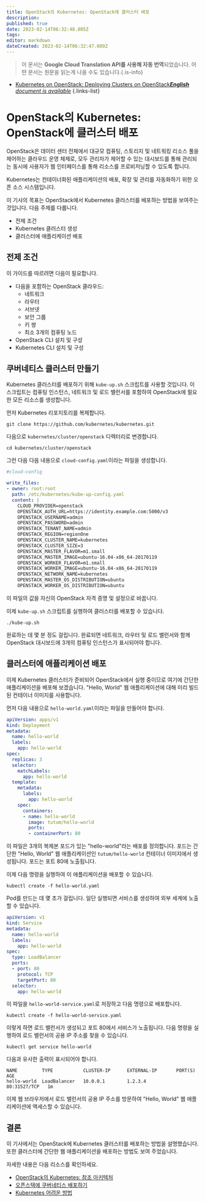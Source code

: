 ```yaml
---
title: OpenStack의 Kubernetes: OpenStack에 클러스터 배포
description: 
published: true
date: 2023-02-14T06:32:48.805Z
tags: 
editor: markdown
dateCreated: 2023-02-14T06:32:47.089Z
---
```


> 이 문서는 **Google Cloud Translation API를 사용해 자동 번역**되었습니다.
어떤 문서는 원문을 읽는게 나을 수도 있습니다.{.is-info}



- [Kubernetes on OpenStack: Deploying Clusters on OpenStack***English** document is available*](/en/Knowledge-base/Kubernetes/kubernetes-on-openstack-deploying-clusters-on-openstack)
{.links-list}


# OpenStack의 Kubernetes: OpenStack에 클러스터 배포

OpenStack은 데이터 센터 전체에서 대규모 컴퓨팅, 스토리지 및 네트워킹 리소스 풀을 제어하는 클라우드 운영 체제로, 모두 관리자가 제어할 수 있는 대시보드를 통해 관리되는 동시에 사용자가 웹 인터페이스를 통해 리소스를 프로비저닝할 수 있도록 합니다.

Kubernetes는 컨테이너화된 애플리케이션의 배포, 확장 및 관리를 자동화하기 위한 오픈 소스 시스템입니다.

이 기사의 목표는 OpenStack에서 Kubernetes 클러스터를 배포하는 방법을 보여주는 것입니다. 다음 주제를 다룹니다.

- 전제 조건
- Kubernetes 클러스터 생성
- 클러스터에 애플리케이션 배포

## 전제 조건

이 가이드를 따르려면 다음이 필요합니다.

- 다음을 포함하는 OpenStack 클라우드:
  - 네트워크
  - 라우터
  - 서브넷
  - 보안 그룹
  - 키 쌍
  - 최소 3개의 컴퓨팅 노드
- OpenStack CLI 설치 및 구성
- Kubernetes CLI 설치 및 구성

## 쿠버네티스 클러스터 만들기

Kubernetes 클러스터를 배포하기 위해 `kube-up.sh` 스크립트를 사용할 것입니다. 이 스크립트는 컴퓨팅 인스턴스, 네트워크 및 로드 밸런서를 포함하여 OpenStack에 필요한 모든 리소스를 생성합니다.

먼저 Kubernetes 리포지토리를 복제합니다.

```
git clone https://github.com/kubernetes/kubernetes.git
```

다음으로 `kubernetes/cluster/openstack` 디렉터리로 변경합니다.

```
cd kubernetes/cluster/openstack
```

그런 다음 다음 내용으로 `cloud-config.yaml`이라는 파일을 생성합니다.

```yaml
#cloud-config

write_files:
- owner: root:root
  path: /etc/kubernetes/kube-up-config.yaml
  content: |
    CLOUD_PROVIDER=openstack
    OPENSTACK_AUTH_URL=https://identity.example.com:5000/v3
    OPENSTACK_USERNAME=admin
    OPENSTACK_PASSWORD=admin
    OPENSTACK_TENANT_NAME=admin
    OPENSTACK_REGION=regionOne
    OPENSTACK_CLUSTER_NAME=kubernetes
    OPENSTACK_CLUSTER_SIZE=3
    OPENSTACK_MASTER_FLAVOR=m1.small
    OPENSTACK_MASTER_IMAGE=ubuntu-16.04-x86_64-20170119
    OPENSTACK_WORKER_FLAVOR=m1.small
    OPENSTACK_WORKER_IMAGE=ubuntu-16.04-x86_64-20170119
    OPENSTACK_NETWORK_NAME=kubernetes
    OPENSTACK_MASTER_OS_DISTRIBUTION=ubuntu
    OPENSTACK_WORKER_OS_DISTRIBUTION=ubuntu
```

이 파일의 값을 자신의 OpenStack 자격 증명 및 설정으로 바꿉니다.

이제 `kube-up.sh` 스크립트를 실행하여 클러스터를 배포할 수 있습니다.

```
./kube-up.sh
```

완료하는 데 몇 분 정도 걸립니다. 완료되면 네트워크, 라우터 및 로드 밸런서와 함께 OpenStack 대시보드에 3개의 컴퓨팅 인스턴스가 표시되어야 합니다.

## 클러스터에 애플리케이션 배포

이제 Kubernetes 클러스터가 준비되어 OpenStack에서 실행 중이므로 여기에 간단한 애플리케이션을 배포해 보겠습니다. "Hello, World" 웹 애플리케이션에 대해 미리 빌드된 컨테이너 이미지를 사용합니다.

먼저 다음 내용으로 `hello-world.yaml`이라는 파일을 만들어야 합니다.

```yaml
apiVersion: apps/v1
kind: Deployment
metadata:
  name: hello-world
  labels:
    app: hello-world
spec:
  replicas: 3
  selector:
    matchLabels:
      app: hello-world
  template:
    metadata:
      labels:
        app: hello-world
    spec:
      containers:
      - name: hello-world
        image: tutum/hello-world
        ports:
        - containerPort: 80
```

이 파일은 3개의 복제본 포드가 있는 "hello-world"라는 배포를 정의합니다. 포드는 간단한 "Hello, World" 웹 애플리케이션인 `tutum/hello-world` 컨테이너 이미지에서 생성됩니다. 포드는 포트 80에 노출됩니다.

이제 다음 명령을 실행하여 이 애플리케이션을 배포할 수 있습니다.

```
kubectl create -f hello-world.yaml
```

Pod를 만드는 데 몇 초가 걸립니다. 일단 실행되면 서비스를 생성하여 외부 세계에 노출할 수 있습니다.

```yaml
apiVersion: v1
kind: Service
metadata:
  name: hello-world
  labels:
    app: hello-world
spec:
  type: LoadBalancer
  ports:
  - port: 80
    protocol: TCP
    targetPort: 80
  selector:
    app: hello-world
```

이 파일을 `hello-world-service.yaml`로 저장하고 다음 명령으로 배포합니다.

```
kubectl create -f hello-world-service.yaml
```

이렇게 하면 로드 밸런서가 생성되고 포트 80에서 서비스가 노출됩니다. 다음 명령을 실행하여 로드 밸런서의 공용 IP 주소를 찾을 수 있습니다.

```
kubectl get service hello-world
```

다음과 유사한 출력이 표시되어야 합니다.

```
NAME         TYPE           CLUSTER-IP      EXTERNAL-IP       PORT(S)        AGE
hello-world  LoadBalancer   10.0.0.1        1.2.3.4           80:31527/TCP   1m
```

이제 웹 브라우저에서 로드 밸런서의 공용 IP 주소를 방문하여 "Hello, World" 웹 애플리케이션에 액세스할 수 있습니다.

## 결론

이 기사에서는 OpenStack에 Kubernetes 클러스터를 배포하는 방법을 설명했습니다. 또한 클러스터에 간단한 웹 애플리케이션을 배포하는 방법도 보여 주었습니다.

자세한 내용은 다음 리소스를 확인하세요.

- [OpenStack의 Kubernetes: 참조 아키텍처](https://www.openstack.org/assets/pdf/kubernetes-on-openstack-a-reference-architecture.pdf)
- [오픈스택에 쿠버네티스 배포하기](https://www.mirantis.com/blog/deploying-kubernetes-on-openstack/)
- [Kubernetes 어려운 방법](https://github.com/kelseyhightower/kubernetes-the-hard-way)